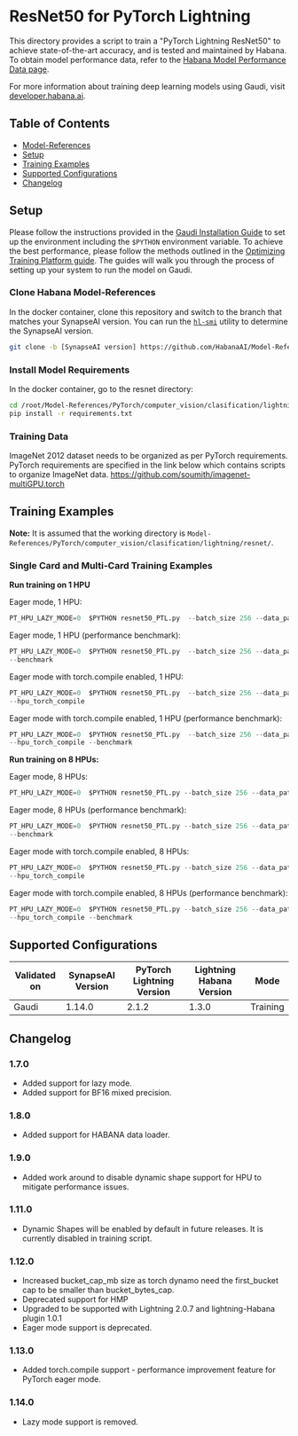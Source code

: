 # ResNet50 for PyTorch Lightning  

This directory provides a script to train a "PyTorch Lightning ResNet50" to achieve state-of-the-art accuracy, and is tested and maintained by Habana. To obtain model performance data, refer to the
[Habana Model Performance Data page](https://developer.habana.ai/resources/habana-training-models/#performance).

For more information about training deep learning models using Gaudi, visit [developer.habana.ai](https://developer.habana.ai/resources/).

## Table of Contents
  * [Model-References](../../../../../README.md)
  * [Setup](#setup)
  * [Training Examples ](#training-examples)
  * [Supported Configurations](#supported-configurations)
  * [Changelog](#changelog)

## Setup
Please follow the instructions provided in the [Gaudi Installation Guide](https://docs.habana.ai/en/latest/Installation_Guide/index.html) 
to set up the environment including the `$PYTHON` environment variable. To achieve the best performance, please follow the methods outlined in the [Optimizing Training Platform guide](https://docs.habana.ai/en/latest/PyTorch/Model_Optimization_PyTorch/Optimization_in_Training_Platform.html).
The guides will walk you through the process of setting up your system to run the model on Gaudi.  

### Clone Habana Model-References
In the docker container, clone this repository and switch to the branch that
matches your SynapseAI version. You can run the
[`hl-smi`](https://docs.habana.ai/en/latest/Management_and_Monitoring/System_Management_Tools_Guide/System_Management_Tools.html#hl-smi-utility-options)
utility to determine the SynapseAI version.
```bash
git clone -b [SynapseAI version] https://github.com/HabanaAI/Model-References
```
### Install Model Requirements
In the docker container, go to the resnet directory:
```bash
cd /root/Model-References/PyTorch/computer_vision/clasification/lightning/resnet/
pip install -r requirements.txt
```

### Training Data

ImageNet 2012 dataset needs to be organized as per PyTorch requirements. PyTorch requirements are specified in the link below which contains scripts to organize ImageNet data.
https://github.com/soumith/imagenet-multiGPU.torch

## Training Examples

**Note:** It is assumed that the working directory is `Model-References/PyTorch/computer_vision/clasification/lightning/resnet/`.

### Single Card and Multi-Card Training Examples
**Run training on 1 HPU**

Eager mode, 1 HPU:
  ```python
  PT_HPU_LAZY_MODE=0  $PYTHON resnet50_PTL.py  --batch_size 256 --data_path /data/pytorch/datasets/imagenet/ILSVRC2012/ --autocast --custom_lr_values 0.1 0.01 0.001 0.0001 --custom_lr_milestones 0 30 60 80 --hpus 1 --max_train_batches 500 --epochs 5
  ```
Eager mode, 1 HPU (performance benchmark):
  ```python
  PT_HPU_LAZY_MODE=0  $PYTHON resnet50_PTL.py  --batch_size 256 --data_path /data/pytorch/datasets/imagenet/ILSVRC2012/ --autocast --custom_lr_values 0.1 0.01 0.001 0.0001 --custom_lr_milestones 0 30 60 80 --hpus 1 --max_train_batches 500 --epochs 5 \
  --benchmark
  ```
Eager mode with torch.compile enabled, 1 HPU:
  ```python
  PT_HPU_LAZY_MODE=0  $PYTHON resnet50_PTL.py  --batch_size 256 --data_path /data/pytorch/datasets/imagenet/ILSVRC2012/ --autocast --custom_lr_values 0.1 0.01 0.001 0.0001 --custom_lr_milestones 0 30 60 80 --hpus 1 --max_train_batches 500 --epochs 5 \
  --hpu_torch_compile
  ```
Eager mode with torch.compile enabled, 1 HPU (performance benchmark):
  ```python
  PT_HPU_LAZY_MODE=0  $PYTHON resnet50_PTL.py  --batch_size 256 --data_path /data/pytorch/datasets/imagenet/ILSVRC2012/ --autocast --custom_lr_values 0.1 0.01 0.001 0.0001 --custom_lr_milestones 0 30 60 80 --hpus 1 --max_train_batches 500 --epochs 5 \
  --hpu_torch_compile --benchmark
  ```

**Run training on 8 HPUs:**

Eager mode, 8 HPUs:
  ```python
  PT_HPU_LAZY_MODE=0  $PYTHON resnet50_PTL.py --batch_size 256 --data_path /data/pytorch/datasets/imagenet/ILSVRC2012/ --autocast --custom_lr_values 0.275 0.45 0.625 0.8 0.08 0.008 0.0008 --custom_lr_milestones 1 2 3 4 30 60 80 --hpus 8 --max_train_batches 500 --epochs 5
  ```
Eager mode, 8 HPUs (performance benchmark):
  ```python
  PT_HPU_LAZY_MODE=0  $PYTHON resnet50_PTL.py --batch_size 256 --data_path /data/pytorch/datasets/imagenet/ILSVRC2012/ --autocast --custom_lr_values 0.275 0.45 0.625 0.8 0.08 0.008 0.0008 --custom_lr_milestones 1 2 3 4 30 60 80 --hpus 8 --max_train_batches 500 --epochs 5 \
  --benchmark
  ```
Eager mode with torch.compile enabled, 8 HPUs:
  ```python
  PT_HPU_LAZY_MODE=0  $PYTHON resnet50_PTL.py --batch_size 256 --data_path /data/pytorch/datasets/imagenet/ILSVRC2012/ --autocast --custom_lr_values 0.275 0.45 0.625 0.8 0.08 0.008 0.0008 --custom_lr_milestones 1 2 3 4 30 60 80 --hpus 8 --max_train_batches 500 --epochs 5 \
  --hpu_torch_compile
  ```
Eager mode with torch.compile enabled, 8 HPUs (performance benchmark):
  ```python
  PT_HPU_LAZY_MODE=0  $PYTHON resnet50_PTL.py --batch_size 256 --data_path /data/pytorch/datasets/imagenet/ILSVRC2012/ --autocast --custom_lr_values 0.275 0.45 0.625 0.8 0.08 0.008 0.0008 --custom_lr_milestones 1 2 3 4 30 60 80 --hpus 8 --max_train_batches 500 --epochs 5 \
  --hpu_torch_compile --benchmark
  ```
## Supported Configurations

| Validated on | SynapseAI Version | PyTorch Lightning Version | Lightning Habana Version | Mode |
|-----|-----|-----|-----|-----|
| Gaudi | 1.14.0 | 2.1.2 | 1.3.0 | Training |

## Changelog
### 1.7.0
 - Added support for lazy mode.
 - Added support for BF16 mixed precision.
### 1.8.0
 - Added support for HABANA data loader.
### 1.9.0
 - Added work around to disable dynamic shape support for HPU  to mitigate performance issues.
### 1.11.0
 - Dynamic Shapes will be enabled by default in future releases. It is currently disabled in training script.
### 1.12.0
 - Increased bucket_cap_mb size as torch dynamo need the first_bucket cap to be smaller than bucket_bytes_cap.
 - Deprecated support for HMP
 - Upgraded to be supported with Lightning 2.0.7 and lightning-Habana plugin 1.0.1
 - Eager mode support is deprecated.
### 1.13.0
 - Added torch.compile support - performance improvement feature for PyTorch eager mode.
### 1.14.0
 - Lazy mode support is removed.